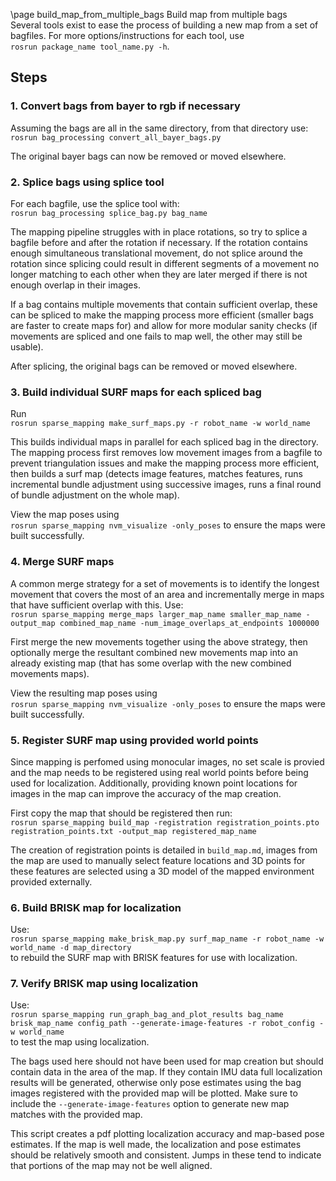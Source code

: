 \page build_map_from_multiple_bags Build map from multiple bags  
Several tools exist to ease the process of building a new map from a set of bagfiles. For more options/instructions for each tool, 
use   
`rosrun package_name tool_name.py -h`. 


## Steps
### 1. Convert bags from bayer to rgb if necessary  
Assuming the bags are all in the same directory, from that directory use:   
`rosrun bag_processing convert_all_bayer_bags.py`  

The original bayer bags can now be removed or moved elsewhere.

### 2. Splice bags using splice tool
For each bagfile, use the splice tool with:    
`rosrun bag_processing splice_bag.py bag_name`  

The mapping pipeline struggles with in place rotations, so try to splice a bagfile before and after the rotation if necessary.
If the rotation contains enough simultaneous translational movement, do not splice around the rotation since splicing could result in different segments of a movement no longer matching to each other when they are later merged if there is not enough overlap in their images.

If a bag contains multiple movements that contain sufficient overlap, these can be spliced to make the mapping process more efficient (smaller bags are faster to create maps for) and allow for more modular sanity checks (if movements are spliced and one fails to map well, the other may still be usable).

After splicing, the original bags can be removed or moved elsewhere.

### 3. Build individual SURF maps for each spliced bag
Run    
`rosrun sparse_mapping make_surf_maps.py -r robot_name -w world_name`

This builds individual maps in parallel for each spliced bag in the directory. The mapping process first removes low movement images from a bagfile to prevent triangulation issues and make the mapping process more efficient, then builds a surf map (detects image features, matches features, runs incremental bundle adjustment using successive images, runs a final round of bundle adjustment on the whole map).

View the map poses using  
`rosrun sparse_mapping nvm_visualize -only_poses`
to ensure the maps were built successfully.


### 4. Merge SURF maps
A common merge strategy for a set of movements is to identify the longest movement that covers the most of an area and incrementally merge in maps that have sufficient overlap with this. Use:    
`rosrun sparse_mapping merge_maps larger_map_name smaller_map_name -output_map combined_map_name -num_image_overlaps_at_endpoints 1000000`

First merge the new movements together using the above strategy, then optionally merge the resultant combined new movements map into an already existing map (that has some overlap with the new combined movements maps). 

View the resulting map poses using  
`rosrun sparse_mapping nvm_visualize -only_poses`
to ensure the maps were built successfully.

### 5. Register SURF map using provided world points
Since mapping is perfomed using monocular images, no set scale is provied and the map needs to be registered using real world points before being used for localization. Additionally, providing known point locations for images in the map can improve the accuracy of the map creation. 

First copy the map that should be registered then run:    
`rosrun sparse_mapping build_map -registration registration_points.pto registration_points.txt -output_map registered_map_name` 

The creation of registration points is detailed in `build_map.md`, images from the map are used to manually select feature locations and 3D points for these features are selected using a 3D model of the mapped environment provided externally.

### 6. Build BRISK map for localization 
Use:     
`rosrun sparse_mapping make_brisk_map.py surf_map_name -r robot_name -w world_name -d map_directory`  
to rebuild the SURF map with BRISK features for use with localization. 


### 7. Verify BRISK map using localization
Use:     
`rosrun sparse_mapping run_graph_bag_and_plot_results bag_name brisk_map_name config_path --generate-image-features -r robot_config -w world_name`  
to test the map using localization. 

The bags used here should not have been used for map creation but should contain data in the area of the map. If they contain IMU data full localization results will be generated, otherwise only pose estimates using the bag images registered with the provided map will be plotted. Make sure to include the `--generate-image-features` option to generate new map matches with the provided map. 

This script creates a pdf plotting localization accuracy and map-based pose estimates. If the map is well made, the localization and pose estimates should be relatively smooth and consistent. Jumps in these tend to indicate that portions of the map may not be well aligned.
